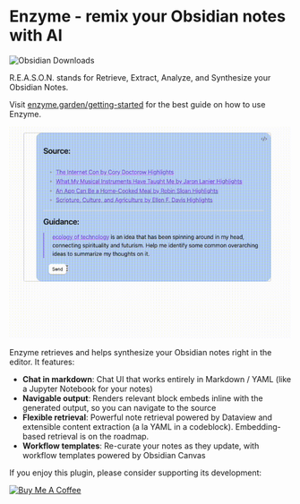 # Enzyme - remix your Obsidian notes with AI

![Obsidian Downloads](https://img.shields.io/badge/dynamic/json?logo=obsidian&color=%23483699&label=downloads&query=%24%5B%22reason%22%5D.downloads&url=https%3A%2F%2Fraw.githubusercontent.com%2Fobsidianmd%2Fobsidian-releases%2Fmaster%2Fcommunity-plugin-stats.json&style=for-the-badge)

R.E.A.S.O.N. stands for Retrieve, Extract, Analyze, and Synthesize your Obsidian Notes.

Visit [enzyme.garden/getting-started](https://www.enzyme.garden/getting-started) for the best guide on how to use Enzyme.

![](synthesis.gif)

Enzyme retrieves and helps synthesize your Obsidian notes right in the editor. It features:

- **Chat in markdown**: Chat UI that works entirely in Markdown / YAML (like a Jupyter Notebook for your notes)
- **Navigable output**: Renders relevant block embeds inline with the generated output, so you can navigate to the source
- **Flexible retrieval**: Powerful note retrieval powered by Dataview and extensible content extraction (a la YAML in a codeblock). Embedding-based retrieval is on the roadmap.
- **Workflow templates**: Re-curate your notes as they update, with workflow templates powered by Obsidian Canvas

If you enjoy this plugin, please consider supporting its development:

<a href="https://www.buymeacoffee.com/jpham" target="_blank"><img src="https://cdn.buymeacoffee.com/buttons/v2/default-yellow.png" alt="Buy Me A Coffee" style="height: 40px !important;width: 150px !important;" ></a>

